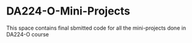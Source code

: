 # DA224-O-Mini-Projects

This space contains final sbmitted code for all the mini-projects done in DA224-O course
